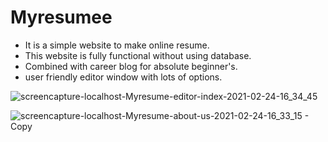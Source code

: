 # Myresumee

* It is a simple website to make online resume.
* This website is fully functional without using database.
* Combined with career blog for absolute beginner's.
* user friendly editor window with lots of options.

![screencapture-localhost-Myresume-editor-index-2021-02-24-16_34_45](https://user-images.githubusercontent.com/55667057/109002566-67188c00-76cc-11eb-9fe6-1fda04cfae2b.png)


![screencapture-localhost-Myresume-about-us-2021-02-24-16_33_15 - Copy](https://user-images.githubusercontent.com/55667057/109002888-ce364080-76cc-11eb-82d1-1138d765d111.png)

